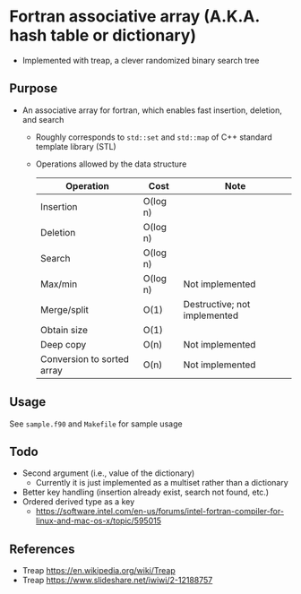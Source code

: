 # Fortran associative array (A.K.A. hash table or dictionary)
* Implemented with treap, a clever randomized binary search tree

## Purpose
* An associative array for fortran, which enables fast insertion, deletion, and search
    * Roughly corresponds to `std::set` and `std::map` of C++ standard template library (STL)
    * Operations allowed by the data structure
    
      |Operation|Cost|Note|
      |----|----|----|
      |Insertion|O(log n)| |
      |Deletion|O(log n)| |
      |Search|O(log n)| |
      |Max/min|O(log n)|Not implemented|
      |Merge/split|O(1)|Destructive; not implemented|
      |Obtain size|O(1)| |
      |Deep copy|O(n)|Not implemented|
      |Conversion to sorted array|O(n)|Not implemented|

## Usage
See `sample.f90` and `Makefile` for sample usage

## Todo
* Second argument (i.e., value of the dictionary)
    * Currently it is just implemented as a multiset rather than a dictionary
* Better key handling (insertion already exist, search not found, etc.)
* Ordered derived type as a key
    * https://software.intel.com/en-us/forums/intel-fortran-compiler-for-linux-and-mac-os-x/topic/595015

## References
* Treap https://en.wikipedia.org/wiki/Treap
* Treap https://www.slideshare.net/iwiwi/2-12188757

